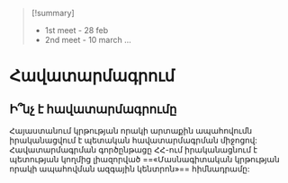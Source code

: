 > [!summary] 
>  - 1st meet - 28 feb
>  - 2nd meet - 10 march
>  ...

# Հավատարմագրում

## Ի՞նչ է հավատարմագրումը

Հայաստանում կրթության որակի արտաքին ապահովումն իրականացվում է պետական հավատարմագրման միջոցով: Հավատարմագրման գործընթացը ՀՀ-ում իրականացնում է պետության  կողմից լիազորված ==«Մասնագիտական կրթության որակի ապահովման  ազգային կենտրոն»== հիմնադրամը: